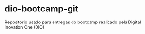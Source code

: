 # dio-bootcamp-git
Repositorio usado para entregas do bootcamp realizado pela Digital Inovation One (DIO)
